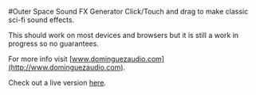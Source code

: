 #Outer Space Sound FX Generator
Click/Touch and drag to make classic sci-fi sound effects.

This should work on most devices and browsers but it is still a work in progress so no guarantees.

For more info visit [www.dominguezaudio.com](http://www.dominguezaudio.com).

Check out a live version [here](http://devin-dominguez.github.io/outer-space/).
